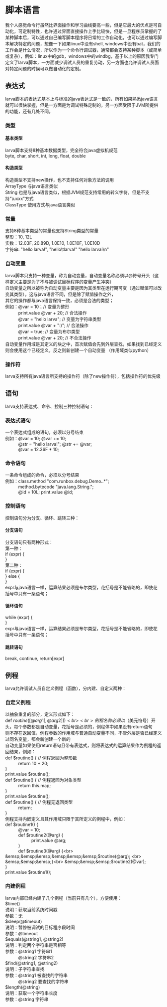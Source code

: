 # 脚本语言 
我个人感觉命令行虽然比界面操作和学习曲线要高一些，但是它最大的优点是可自动化，可定制特性，也许通过界面直接操作上手比较快，但是一旦程序员掌握的了某种脚本后，可以通过自己编写脚本程序将日常的工作自动化，也可以通过编写脚本解决特定的问题，想像一下如果linux中没有shell, windows中没有bat，我们的工作会是什么情况，所以作为一个命令行调试器，通常都会支持某种脚本（或简单或复杂），例如：linux中的gdb，windows中的windbg，基于以上的原因我专门定义了larva脚本，一方面减少调试人员的重复劳动，另一方面也允许调试人员面对特定问题的时候可以做自动化的定制。
## 表达式
larva脚本的表达式基本上与标准的java表达式是一致的，所有如果熟悉java语言就可以很快掌握，但是一方面是为调试特殊定制的，另一方面受限于JVM所提供的功能，还有几处不同。
### 类型
#### 基本类型 
larva脚本支持8种基本数据类型，完全符合java虚拟机规范<br>
byte, char, short, int, long, float, double<br>
#### 构造类型 
构造类型不支持new操作，也不支持任何对象方法的调用<br>
ArrayType 与java语言类似<br>
String 也是与java语言类似，根据JVM规范支持常用的转义字符，但是不支持"\uxxx"方式<br>
ClassType 使用方式与java语言类似<br>
### 常量
支持8种基本类型的常量也支持String类型的常量<br>
整形：10, 12L<br>
实数：12.03F, 20.89D, 1.0E10, 1.0E10F, 1.0E10D<br>
字符串: "hello larva!", "hello\tlarva!" "hello larva!\n"<br>
### 自动变量
larva脚本只支持一种变量，称为自动变量，自动变量名称必须以@符号开头（这样定义主要是为了不与被调试目标程序的变量产生冲突）<br>
自动变量之所以被称为自动变量主要是因为其类型在运行期可变（通过赋值可以改变其类型），这与java语言不同，但是除了赋值操作之外，<br>
其它的操作都与java语言保持一致，必须是合法的类型；<br>
例如：@var = 10；// 变量为整形<br>
&emsp;&emsp;&emsp;print.value @var + 20; // 合法操作<br>
&emsp;&emsp;&emsp;@var = "hello larva"; // 变量为字符串类型<br>
&emsp;&emsp;&emsp;print.value @var + ":)"; // 合法操作<br>
&emsp;&emsp;&emsp;@var = true; // 变量为布尔类型<br>
&emsp;&emsp;&emsp;print.value @var + 20; // 不合法操作<br>
自动变量作用域是其定义的块之中，首次赋值会先到外层查找，如果找到已经定义则会使用这个已经定义，反之则新创建一个自动变量
（作用域类似python）<br>
### 操作符
larva支持所有java语言所支持的操作符（除了new操作符），包括操作符的优先级<br>
## 语句
larva支持表达式、命令、控制三种控制语句：<br>
### 表达式语句
一个表达式组成的语句，必须以分号结束<br>
例如：@var = 10; @var += 10; <br>
&emsp;&emsp;&emsp;@str = "hello larva!"; @str += @var;<br>
&emsp;&emsp;&emsp;@var = 12.36F * 10;<br>
### 命令语句
一条命令组成的命令，必须以分号结果<br>
例如：class.method "com.runbox.debug.Demo..*";<br>
&emsp;&emsp;&emsp;method.bytecode "java.lang.String.<init>";<br>
&emsp;&emsp;&emsp;@id = 10L; print.value @id;<br>
### 控制语句
控制语句分为分支、循环、跳转三种：<br>
#### 分支语句
分支语句只有两种形式：<br>
第一种：<br>
if (expr) {<br>
} <br>
第二种：<br>
if (expr) {<br>
} else {<br>
}<br>
expr与java语言一样，运算结果必须是布尔类型，花括号是不能省略的，即使花括号中只有一条语句；<br>
#### 循环语句
while (expr) {<br>
}<br>
expr与java语言一样，运算结果必须是布尔类型，花括号是不能省略的，即使花括号中只有一条语句；<br>
#### 跳转语句
break, continue, return[expr]<br>
## 例程
larva允许调试人员自定义例程（函数），分内建、自定义两种：<br>
### 自定义例程
以抽象重复的部分，定义形式如下：<br>
def $routine([@arg1[, @arg2]]) {<br>    
}<br>
例程名称必须以$（美元符号）开头，每个参数都是自动变量，花括号是必须的，例程体中如果没有return语句<br>
则不存在返回值，例程参数的作用域与普通自动变量不同，不管外层是否已经定义过同名变量，都会新创建一个新的<br>
自动变量如果使用return语句且带有表达式，则将表达式的运算结果作为例程的返回结果，例如：<br>
def $routine() {  // 例程返回为整形数 <br>
&emsp;&emsp;&emsp;return 10 + 20;<br>
}<br>
print.value $routine();<br>
def $routine() { // 例程返回为对象类型<br>
&emsp;&emsp;&emsp;return this.map;<br>
}<br>
print.value $routine();<br>
def $routine() { // 例程无返回类型<br>
&emsp;&emsp;&emsp;return;<br>
}<br>
例程支持内嵌定义且其作用域只限于其所定义的例程中，例如：<br>
def $routine1() {<br>
&emsp;&emsp;&emsp;@var = 10;<br>
&emsp;&emsp;&emsp;def $routine2(@arg) {<br>
&emsp;&emsp;&emsp;&emsp;&emsp;&emsp;print.value @arg;<br>
&emsp;&emsp;&emsp;}<br>
&emsp;&emsp;&emsp;def $routine3(@arg) {<br>
&emsp;&emsp;&emsp;&emsp;&emsp;&emsp;$routine(@arg); <br>
&emsp;&emsp;&emsp;}<br>
&emsp;&emsp;&emsp;$routine2(@var);<br>
}<br>
print.value $routine1();<br>
### 内建例程
larva内部已经内建了几个例程（当前只有几个），方便使用：<br>
$time()<br>
说明：获取当前系统时间戳<br>
参数：无<br>
$sleep(@timeout)<br>
说明：暂停被调试的目标程序段时间<br>
参数：@timeout<br>
$equals(@string1, @string2)<br>
说明：判定两个字符串是否相等<br>
参数：@string1 字符串1<br>
&emsp;&emsp;&emsp;@string2 字符串2<br>
$find(@string1, @string2)<br>
说明：子字符串查找<br>
参数：@string1 被查找的字符串<br>
&emsp;&emsp;&emsp;@string2 要查找的字符串<br>
$length(@string)<br>
说明：获取一个字符串长度<br>
参数：@string 字符串<br>
